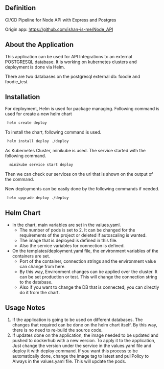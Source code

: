 ## Definition
CI/CD Pipeline for Node API with Express and Postgres

Origin app:
  https://github.com/ishan-is-me/Node_API

## About the Application
This application can be used for API Integrations to an external POSTGRESQL database. It is working on kubernetes clusters and deployment is done via Helm.

There are two databases on the postgresql external db: foodie and foodie_test

## Installation
For deployment, Helm is used for package managing. Following command is used for create a new helm chart
   ```sh
    helm create deploy
   ```
   
To install the chart, following command is used.
   ```sh
    helm install deploy ./deploy 
   ```  
   
As Kubernetes Cluster, minikube is used. The service started with the following command.
  ```sh
    minikube service start deploy
  ```    
Then we can check our services on the url that is shown on the output of the command.

New deployments can be easily done by the following commands if needed.
  ```sh
   helm upgrade deploy ./deploy
  ``` 
  
## Helm Chart
  - In the chart, main variables are set in the values.yaml.
    * The number of pods is set to 2. It can be changed for the requirements of the project or deleted if autoscaling is wanted.
    * The image that is deployed is defined in this file.
    * Also the service variables for connection is defined.
  - On the templates/deployment.yaml file, the environment variables of the containers are set. 
    * Port of the container, connection strings and the environment value can change from here.
    * By this way, Environment changes can be applied over the cluster. It can be set production or test. This will change the connection string to the database.
    * Also if you want to change the DB that is connected, you can directly do it from the chart.

## Usage Notes
  1. If the application is going to be used on different databases. The changes that required can be done on the helm chart itself. By this way, there is no need to re-build the source code.
  2. If updates done on the application, the image needed to be updated and pushed to dockerhub with a new version. To apply it to the application, Just change the version under the service in the values.yaml file and deploy it with deploy command. If you want this process to be automatically done, change the image tag to latest and pullPolicy to Always in the values.yaml file. This will update the pods.
